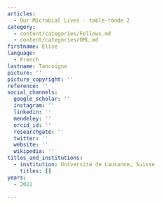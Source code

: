 ```yaml
---
articles:
  - Our Microbial Lives - table-ronde 2
category:
  - content/categories/Fellows.md
  - content/categories/OML.md
firstname: Elise
language:
  - French
lastname: Tancoigne
picture: ''
picture_copyright: ''
reference: ''
social_channels:
  google_scholar: ''
  instagram: ''
  linkedin: ''
  mendeley: ''
  orcid_id: ''
  researchgate: ''
  twitter: ''
  website: ''
  wikipedia: ''
titles_and_institutions:
  - institution: Université de Lausanne, Suisse
    titles: []
years:
  - 2021

---
```


